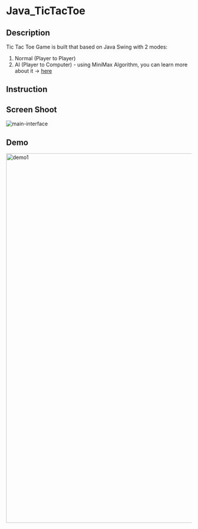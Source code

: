 # Java_TicTacToe
## Description
Tic Tac Toe Game is built that based on Java Swing with 2 modes:
1. Normal (Player to Player)
2. AI (Player to Computer) - using MiniMax Algorithm, you can learn more about it -> [here](https://www.stdio.vn/giai-thuat-lap-trinh/giai-thuat-tim-kiem-minimax-s1EVnH)
## Instruction
## Screen Shoot
![main-interface](https://live.staticflickr.com/65535/51003751780_187cc3c770_b.jpg)
## Demo
<img alt="demo1" src="https://lh3.googleusercontent.com/Px5ur9pnsCbTt1-YAXL3lodXyHnU7nZyNlAqRsqYtAzCJDHWXkUvRCJZfjJilX_Ikc8-41Tw1_QUKtOd05_sJ1LMguFrqYq4QMbgIbi3qIaYl4bRL88X0iiFDulAwIMkerRLL-MRvYl2LKS5T-AcKnIBNHAyzgYXkVEhE54LJRmsnfmu1JqpbxSFS8yoiGivcjWzNGB7RsrYF4GZGpwTB7lpiknhx0HfqXu00Qk_C3NFLuvn5FVqHcYOlEB7fbCUZKgpvj_WxfnG1eGnSK_5v_WIHTzkjAirHt3gfRaGlbQVZD5lyZtug7gviPh1z8ap4QIZK9Nfz8U1Th5o90nItfE8nD3vpvPNyC0U0p44PtPgV2RuB3tgdblRF3JVjEnH2Jm0o9cuDU9qWTp-kGmsMfDZnrj-yS1e2cH-96VU88LSzmfKk2oNERb7s4d84IL_pbi0y2HcKJzvcmboHoE4mm7dkIJK7inQ950t7QJG8zVrnrkfF_vHmdTBOHsMUv8-oDgu_8uUYIs4oFv_KImCFdwpdaMt0C_PD55oDZvlvFEMGIl_FwZJv50gg57PXlAKnXUgNhHUp1srxO-DUyipLbPd71qZ6DQzfy1q-qk5Mr22MW2C33RgaKcJjLfN_zX7XmAA_DndVgGCsJSgGhYCJHk9O_Z89PUdZY7RkgmSdAFsB6Pk_SWLFmbQGRobyuawezOHGerKB4nEFIwKjbXgiEc=w688-h390-no?authuser=3" width="1000">
